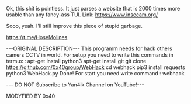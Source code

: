 Ok, this shit is pointless. It just parses a website that is 2000 times more usable than any fancy-ass TUI.
Link:
https://www.insecam.org/

Sooo, yeah. I'll still improve this piece of stupid garbage.

https://t.me/HoseMolines


---ORIGINAL DESCRIPTION---
This programm needs for hack others camers CCTV in world.
For setup you need to write this commands in termux :
apt-get install python3
apt-get install git
git clone https://github.com/0x40group/WebHack
cd webhack
pip3 install requests
python3 WebHack.py
Done!
For start you need write command : webhack

--- DO NOT Subscribe to Yan4ik Channel on YouTube!---

MODYFIED BY 0x40

